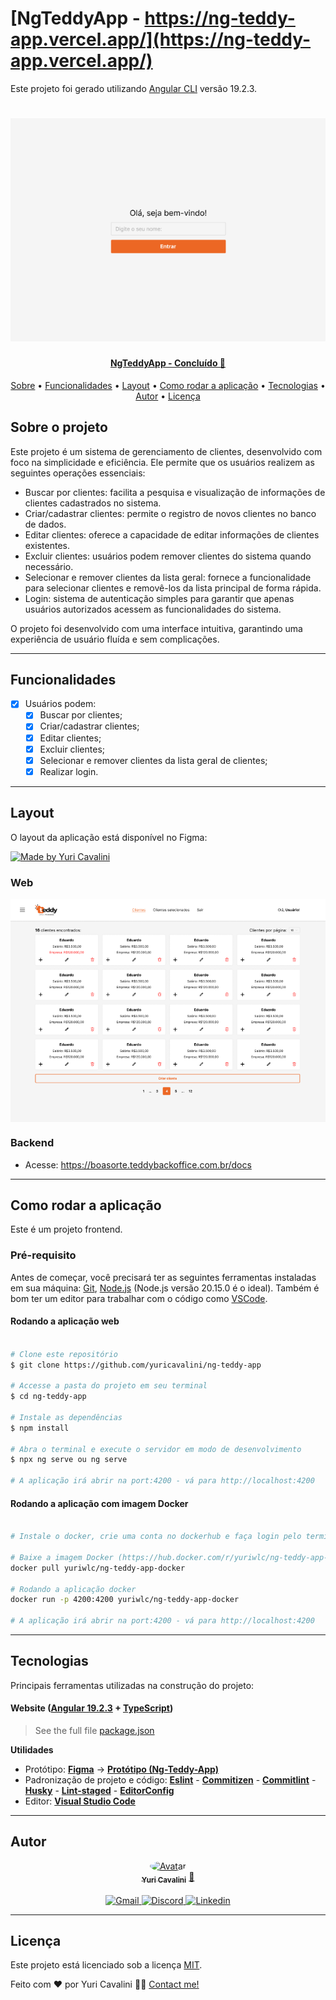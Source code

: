 # [NgTeddyApp - https://ng-teddy-app.vercel.app/](https://ng-teddy-app.vercel.app/)

Este projeto foi gerado utilizando [Angular CLI](https://github.com/angular/angular-cli) versão 19.2.3.

<h1 align="center">
  <img alt="Ng-Teddy-App-Login" title="Ng-Teddy-App-Login" src="./assets/login.png" />
</h1>

<h4 align="center">
  
  <a href="https://github.com/yuricavalini/ng-teddy-app">
    NgTeddyApp - Concluído 🚀
  </a>
</h4>

<p align="center">
 <a href="#sobre-o-projeto">Sobre</a> •
 <a href="#funcionalidades">Funcionalidades</a> •
 <a href="#layout">Layout</a> •
 <a href="#como-rodar-a-aplicacao">Como rodar a aplicação</a> •
 <a href="#tecnologias">Tecnologias</a> •
 <a href="#autor">Autor</a> •
 <a href="#licença">Licença</a>
</p>

## Sobre o projeto

Este projeto é um sistema de gerenciamento de clientes, desenvolvido com foco na simplicidade e eficiência. Ele permite que os usuários realizem as seguintes operações essenciais:

- Buscar por clientes: facilita a pesquisa e visualização de informações de clientes cadastrados no sistema.
- Criar/cadastrar clientes: permite o registro de novos clientes no banco de dados.
- Editar clientes: oferece a capacidade de editar informações de clientes existentes.
- Excluir clientes: usuários podem remover clientes do sistema quando necessário.
- Selecionar e remover clientes da lista geral: fornece a funcionalidade para selecionar clientes e removê-los da lista principal de forma rápida.
- Login: sistema de autenticação simples para garantir que apenas usuários autorizados acessem as funcionalidades do sistema.

O projeto foi desenvolvido com uma interface intuitiva, garantindo uma experiência de usuário fluída e sem complicações.

---

## Funcionalidades

- [x] Usuários podem:
  - [x] Buscar por clientes;
  - [x] Criar/cadastrar clientes;
  - [x] Editar clientes;
  - [x] Excluir clientes;
  - [x] Selecionar e remover clientes da lista geral de clientes;
  - [x] Realizar login.

---

## Layout

O layout da aplicação está disponível no Figma:

<a href="https://www.figma.com/design/HIy3zEOdvNhK4ysAdNSKXR/Teste-Front-End-Desktop---Teddy?node-id=2-466&p=f&t=RsLJCqDgYEZJUqPw-0">
  <img alt="Made by Yuri Cavalini" src="https://img.shields.io/badge/Access%20layout-Figma-brightgreen" />
</a>

### Web

<div style="display: flex; flex-direction: column; align-items: center; justify-content: center; gap: 10px">
  <img alt="Ng-Teddy-App" title="Ng-Teddy-App" src="./assets/clientes-lista.png" />
</div>

### Backend

- Acesse: <https://boasorte.teddybackoffice.com.br/docs>

---

## Como rodar a aplicação

Este é um projeto frontend.

### Pré-requisito

Antes de começar, você precisará ter as seguintes ferramentas instaladas em sua máquina:
[Git](https://git-scm.com), [Node.js](https://nodejs.org/en/) (Node.js versão 20.15.0 é o ideal).
Também é bom ter um editor para trabalhar com o código como [VSCode](https://code.visualstudio.com/).

#### Rodando a aplicação web

```bash

# Clone este repositório
$ git clone https://github.com/yuricavalini/ng-teddy-app

# Accesse a pasta do projeto em seu terminal
$ cd ng-teddy-app

# Instale as dependências
$ npm install

# Abra o terminal e execute o servidor em modo de desenvolvimento
$ npx ng serve ou ng serve

# A aplicação irá abrir na port:4200 - vá para http://localhost:4200

```

#### Rodando a aplicação com imagem Docker

```bash

# Instale o docker, crie uma conta no dockerhub e faça login pelo terminal

# Baixe a imagem Docker (https://hub.docker.com/r/yuriwlc/ng-teddy-app-docker)
docker pull yuriwlc/ng-teddy-app-docker

# Rodando a aplicação docker
docker run -p 4200:4200 yuriwlc/ng-teddy-app-docker

# A aplicação irá abrir na port:4200 - vá para http://localhost:4200

```

---

## Tecnologias

Principais ferramentas utilizadas na construção do projeto:

#### **Website** ([Angular 19.2.3](https://angular.dev/) + [TypeScript](https://www.typescriptlang.org/))

> See the full file [package.json](https://github.com/yuricavalini/ng-teddy-app/blob/master/package.json)

**Utilidades**

- Protótipo: **[Figma](https://www.figma.com/)** → **[Protótipo (Ng-Teddy-App)](https://www.figma.com/design/HIy3zEOdvNhK4ysAdNSKXR/Teste-Front-End-Desktop---Teddy?node-id=2-466&p=f&t=RsLJCqDgYEZJUqPw-0")**
- Padronização de projeto e código: **[Eslint](https://eslint.org/)** - **[Commitizen](https://www.npmjs.com/package/commitizen)** - **[Commitlint](https://commitlint.js.org/)** - **[Husky](https://typicode.github.io/husky/#/)** - **[Lint-staged](https://github.com/okonet/lint-staged)** - **[EditorConfig](https://editorconfig.org/)**
- Editor: **[Visual Studio Code](https://code.visualstudio.com/)**

---

## Autor

<div align="center">
  <a href="https://github.com/yuricavalini">
  <img style="border-radius: 50%;" src="https://github.com/yuricavalini.png" width="100px;" alt="Avatar"/>
  <br />
  <sub><b>Yuri Cavalini</b></sub></a> <a href="https://github.com/yuricavalini" title="Yuri Cavalini">🚀</a>
  <br />
  </a>
</div>
<br />
<div align="center">
  <a title="yuricavalini@gmail.com" href="mailto:yuricavalini@gmail.com?subject=Contact" target="_blank">
    <img src="https://img.shields.io/badge/-Gmail-%23333?style=for-the-badge&logo=gmail" alt="Gmail" />
  </a>
  <a href="https://discordapp.com/users/9585" target="_blank">
    <img src="https://img.shields.io/badge/Discord-7289DA?style=for-the-badge&logo=discord&logoColor=white" alt="Discord" />
  </a>
  <a href="https://linkedin.com/in/yuricavalini" target="_blank">
    <img src="https://img.shields.io/badge/-LinkedIn-%230077B5?style=for-the-badge&logo=linkedin" alt="Linkedin" />
  </a>
</div>

---

## Licença

Este projeto está licenciado sob a licença [MIT](./LICENSE).

Feito com ❤️ por Yuri Cavalini 👋🏻 [Contact me!](https://www.linkedin.com/in/yuricavalini/)
